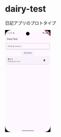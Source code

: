 # dairy-test

日記アプリのプロトタイプ

<img src="./assets/images/demo.png" width="150" style="display: inline-block;"> 
